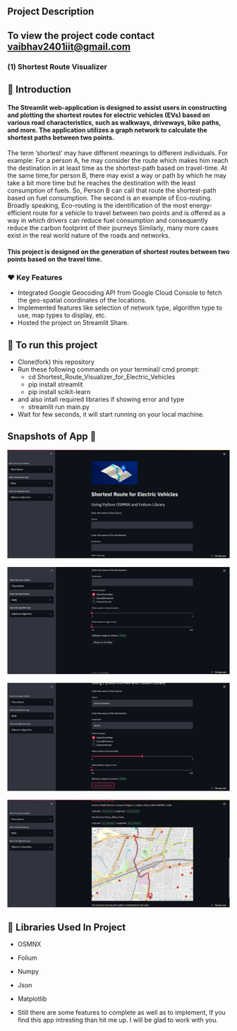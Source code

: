<h2>Project Description<h2>

To view the project code 
contact vaibhav2401iit@gmail.com  

<h3> (1) Shortest Route Visualizer <h3>

## 📌 Introduction

<h4> The Streamlit web-application is designed to assist users in constructing and plotting the shortest routes for electric vehicles (EVs) based on various road characteristics, such as walkways, driveways, bike paths, and more. The application utilizes a graph network to calculate the shortest paths between two points. </h4>

The term ‘shortest’ may have different meanings to different individuals.
For example: For a person A, he may consider the route which makes him
reach the destination in at least time as the shortest-path based on
travel-time. At the same time,for person B, there may exist a way or path by
which he may take a bit more time but he reaches the destination with the
least consumption of fuels. So, Person B can call that route the shortest-path
based on fuel consumption. The second is an example of Eco-routing.
Broadly speaking, Eco-routing is the identification of the most
energy-efficient route for a vehicle to travel between two points and is
offered as a way in which drivers can reduce fuel consumption and
consequently reduce the carbon footprint of their journeys
Similarly, many more cases exist in the real world nature of the
roads and networks.

<h4>
This project is designed on the generation of shortest routes between
two points based on the travel time. </h4>

<h3>❤️ Key Features </h3>

- Integrated Google Geocoding API from Google Cloud Console to fetch the geo-spatial coordinates of the locations.
- Implemented features like selection of network type, algorithm type to use, map types to display, etc.
- Hosted the project on Streamlit Share.



## 📲 To run this project

- Clone(fork) this repository
- Run these following commands on your terminal/ cmd prompt:
  - cd Shortest_Route_Visualizer_for_Electric_Vehicles
  - pip install streamlit
  - pip install scikit-learn
- and also intall required libraries if showing error and type
  - streamlit run main.py
- Wait for few seconds, it will start running on your local machine.

## Snapshots of App 📸
![Untited design-4](https://raw.githubusercontent.com/Vaibhav24upadhyay/Projects/main/Shortest_Route_Visualizer_info/Snapshot%201.jpeg)
<br>
<br>
![Untitled design-4](https://github.com/Vaibhav24upadhyay/Projects/blob/main/Shortest_Route_Visualizer_info/Snapshot%202.jpeg)
<br>
<br>
![Untitled design-4](https://raw.githubusercontent.com/Vaibhav24upadhyay/Projects/main/Shortest_Route_Visualizer_info/Snapshot%203.jpeg)
<br>
<br>
![Untitled design-4](https://raw.githubusercontent.com/Vaibhav24upadhyay/Projects/main/Shortest_Route_Visualizer_info/Snapshot%204.jpeg)
<br>
## 📒 Libraries Used In Project
* OSMNX
* Folium
* Numpy
* Json
* Matplotlib


* Still there are some features to complete as well as to implement, If you find this app intresting than hit me up. I will be glad to work with you.

<!--
<p align="center" width="100%">
   Made with ❤️ by Vaibhav Upadhyay,
   IIT Patna
</p>

